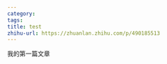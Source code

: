 ```yaml
---
category: 
tags: 
title: test
zhihu-url: https://zhuanlan.zhihu.com/p/490185513
---
```



我的第一篇文章


